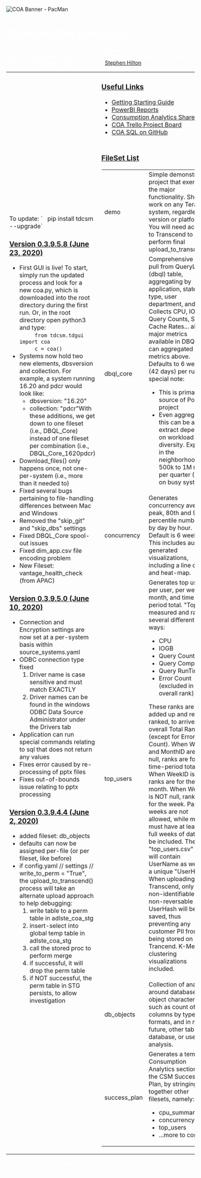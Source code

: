 ![COA Banner - PacMan](https://teradata.sharepoint.com/:i:/r/teams/SalesTech/GLOBAL/Images/Banners/coa_banner_pacman2.jpg)

<span style="color: #FFFFFF;">

# Consumption Analytics

Welcome to Consumption Analytics! This newly funded project is undergoing rapid development - please check back frequently for updates. If you have questions, feel free to email [Stephen Hilton](mailto:Stephen.Hilton@Teradata.com)

<table width="90%">

<tbody>

<tr>

<td style="width: 50%;" id="pinky" rowspan="2">To update: `   pip install tdcsm --upgrade`

### <u>Version 0.3.9.5.8 (June 23, 2020)</u>

*   First GUI is live! To start, simply run the updated process and look for a new coa.py, which is downloaded into the root directory during the first run. Or, in the root directory open python3 and type:  
    `     from tdcsm.tdgui import coa`  
    `     c = coa()`
*   Systems now hold two new elements, dbsversion and collection. For example, a system running 16.20 and pdcr would look like:
    *   dbsversion: "16.20"
    *   collection: "pdcr"With these additions, we get down to one fileset (i.e., DBQL_Core) instead of one fileset per combination (i.e., DBQL_Core_1620pdcr)
*   Download_files() only happens once, not one-per-system (i.e., more than it needed to)
*   Fixed several bugs pertaining to file-handling differences between Mac and Windows
*   Removed the "skip_git" and "skip_dbs" settings
*   Fixed DBQL_Core spool-out issues
*   Fixed dim_app.csv file encoding problem
*   New Fileset: vantage_health_check (from APAC)

### <u>Version 0.3.9.5.0 (June 10, 2020)</u>

*   Connection and Encryption settings are now set at a per-system basis within source_systems.yaml
*   ODBC connection type fixed
    1.  Driver name is case sensitive and must match EXACTLY
    2.  Driver names can be found in the windows ODBC Data Source Administrator under the Drivers tab
*   Application can run special commands relating to sql that does not return any values
*   Fixes error caused by re-processing of pptx files
*   Fixes out-of-bounds issue relating to pptx processing

### <u>Version 0.3.9.4.4 (June 2, 2020)</u>

*   added fileset: db_objects
*   defaults can now be assigned per-file (or per fileset, like before)
*   if config.yaml // settings // write_to_perm = "True", the upload_to_transcend() process will take an alternate upload approach to help debugging:
    1.  write table to a perm table in adlste_coa_stg
    2.  insert-select into global temp table in adlste_coa_stg
    3.  call the stored proc to perform merge
    4.  if successful, it will drop the perm table
    5.  if NOT successful, the perm table in STG persists, to allow investigation

</td>

<td id="inky">

### <u>Useful Links</u>

*   [Getting Starting Guide](https://teradata.sharepoint.com/:w:/r/teams/Sales/ConsumptionAnalytics/Libraries/Documentation/COA%20Python%20Project%20User%27s%20Guide%20v1.0.docx?d=w4649565c1de344328a424007858a4db7&csf=1&web=1&e=1eT4cI)
*   [PowerBI Reports](https://app.powerbi.com/groups/6d187dfd-cff0-4365-8437-b6b49e6e76cc/reports/dc3641d2-629b-47e3-b926-234351e4d1eb?ctid=9151cbaa-fc6b-4f48-89bb-8c4a71982138)
*   [Consumption Analytics SharePoint](https://teradata.sharepoint.com/teams/Sales/ConsumptionAnalytics/SitePages/COA.aspx)
*   [COA Trello Project Board](https://trello.com/b/9IoDVkKH/customer-success-platform)
*   [COA SQL on GitHub](https://github.com/tdcoa/sql/tree/master/filesets)

</td>

</tr>

<tr>

<td id="clyde">

### <u>FileSet List</u>

<table>

<tbody>

<tr>

<td class="empty">demo</td>

<td class="empty">Simple demonstration project that exercises the major functionality. Should work on any Teradata system, regardless of version or platform. You will need access to Transcend to perform final upload_to_transcend()</td>

</tr>

<tr>

<td class="empty">dbql_core</td>

<td class="empty">Comprehensive data pull from QueryLog (dbql) table, aggregating by application, statement type, user department, and time. Collects CPU, IO, Query Counts, Spool, Cache Rates... all the major metrics available in DBQL that can aggregated by metrics above. Defaults to 6 weeks (42 days) per run.  
Of special note:

*   This is primary source of PowerBI project
*   Even aggregated, this can be a large extract depending on workload diversity. Expect in the neighborhood of 500k to 1M rows per quarter (3mo) on busy systems

</td>

</tr>

<tr>

<td class="empty">concurrency</td>

<td class="empty">Generates concurrency average, peak, 80th and 95th percentile numbers, by day by hour. Default is 6 weeks. This includes auto-generated visualizations, including a line chart and heat-map.</td>

</tr>

<tr>

<td class="empty">top_users</td>

<td class="empty">Generates top users, per user, per week, month, and time period total. "Top" is measured and ranked several different ways:

*   CPU
*   IOGB
*   Query Count
*   Query Complexity
*   Query RunTime
*   Error Count (excluded in overall rank)

These ranks are added up and re-ranked, to arrive at an overall Total Rank (except for Error Count). When WeekID and MonthID are both null, ranks are for the time-period total. When WeekID is null, ranks are for the month. When WeekID is NOT null, ranks are for the week. Partial weeks are not allowed, while months must have at least 3 full weeks of data to be included. The local "top_users.csv" file will contain UserName as well as a unique "UserHash." When uploading to Transcend, only the non-identifiable and non-reversable UserHash will be saved, thus preventing any customer PII from being stored on Trancend. K-Mean clustering visualizations included.</td>

</tr>

<tr>

<td class="empty">db_objects</td>

<td class="empty">Collection of analysis around database object characteristics, such as count of columns by types or formats, and in near-future, other table, database, or user analysis.</td>

</tr>

<tr>

<td class="empty">success_plan</td>

<td class="empty">Generates a template Consumption Analytics section for the CSM Success Plan, by stringing together other filesets, namely:

*   cpu_summary
*   concurrency
*   top_users
*   ...more to come!

</td>

</tr>

</tbody>

</table>

</td>

</tr>

</tbody>

</table>

Have an Analytic you want to contribute? Interested in making your mark? Contribute! Please reach out to Stephen to get added to the working team.

</span>
